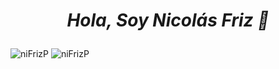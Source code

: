 <h1 align="center"> <p><em> Hola, Soy Nicolás Friz 👋 </em></p></h1>

<p>
<img  src="https://github-readme-stats.vercel.app/api/top-langs?username=niFrizP&langs_count=8&layout=compact&theme=tokyonight&locale=es&include_all_commits=true&count_private=true" alt="niFrizP" />
<img  src="https://github-readme-stats.vercel.app/api?username=niFrizP&count_private=true&show_icons=true&theme=tokyonight&locale=es&include_all_commits=true&count_private=true" alt="niFrizP" />
</p>

<!--
**niFrizP/niFrizP** is a ✨ _special_ ✨ repository because its `README.md` (this file) appears on your GitHub profile.




Here are some ideas to get you started:

- 🔭 I’m currently working on ...
- 🌱 I’m currently learning ...
- 👯 I’m looking to collaborate on ...
- 🤔 I’m looking for help with ...
- 💬 Ask me about ...
- 📫 How to reach me: ...
- 😄 Pronouns: ...
- ⚡ Fun fact: ...
-->
